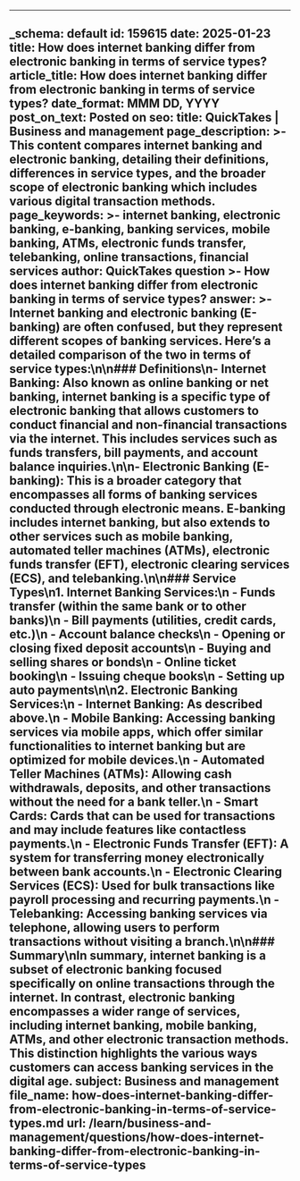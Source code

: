 
---
_schema: default
id: 159615
date: 2025-01-23
title: How does internet banking differ from electronic banking in terms of service types?
article_title: How does internet banking differ from electronic banking in terms of service types?
date_format: MMM DD, YYYY
post_on_text: Posted on
seo:
  title: QuickTakes | Business and management
  page_description: >-
    This content compares internet banking and electronic banking, detailing their definitions, differences in service types, and the broader scope of electronic banking which includes various digital transaction methods.
  page_keywords: >-
    internet banking, electronic banking, e-banking, banking services, mobile banking, ATMs, electronic funds transfer, telebanking, online transactions, financial services
author: QuickTakes
question >-
    How does internet banking differ from electronic banking in terms of service types?
answer: >-
    Internet banking and electronic banking (E-banking) are often confused, but they represent different scopes of banking services. Here’s a detailed comparison of the two in terms of service types:\n\n### Definitions\n- **Internet Banking**: Also known as online banking or net banking, internet banking is a specific type of electronic banking that allows customers to conduct financial and non-financial transactions via the internet. This includes services such as funds transfers, bill payments, and account balance inquiries.\n\n- **Electronic Banking (E-banking)**: This is a broader category that encompasses all forms of banking services conducted through electronic means. E-banking includes internet banking, but also extends to other services such as mobile banking, automated teller machines (ATMs), electronic funds transfer (EFT), electronic clearing services (ECS), and telebanking.\n\n### Service Types\n1. **Internet Banking Services**:\n   - Funds transfer (within the same bank or to other banks)\n   - Bill payments (utilities, credit cards, etc.)\n   - Account balance checks\n   - Opening or closing fixed deposit accounts\n   - Buying and selling shares or bonds\n   - Online ticket booking\n   - Issuing cheque books\n   - Setting up auto payments\n\n2. **Electronic Banking Services**:\n   - **Internet Banking**: As described above.\n   - **Mobile Banking**: Accessing banking services via mobile apps, which offer similar functionalities to internet banking but are optimized for mobile devices.\n   - **Automated Teller Machines (ATMs)**: Allowing cash withdrawals, deposits, and other transactions without the need for a bank teller.\n   - **Smart Cards**: Cards that can be used for transactions and may include features like contactless payments.\n   - **Electronic Funds Transfer (EFT)**: A system for transferring money electronically between bank accounts.\n   - **Electronic Clearing Services (ECS)**: Used for bulk transactions like payroll processing and recurring payments.\n   - **Telebanking**: Accessing banking services via telephone, allowing users to perform transactions without visiting a branch.\n\n### Summary\nIn summary, internet banking is a subset of electronic banking focused specifically on online transactions through the internet. In contrast, electronic banking encompasses a wider range of services, including internet banking, mobile banking, ATMs, and other electronic transaction methods. This distinction highlights the various ways customers can access banking services in the digital age.
subject: Business and management
file_name: how-does-internet-banking-differ-from-electronic-banking-in-terms-of-service-types.md
url: /learn/business-and-management/questions/how-does-internet-banking-differ-from-electronic-banking-in-terms-of-service-types
---

&nbsp;